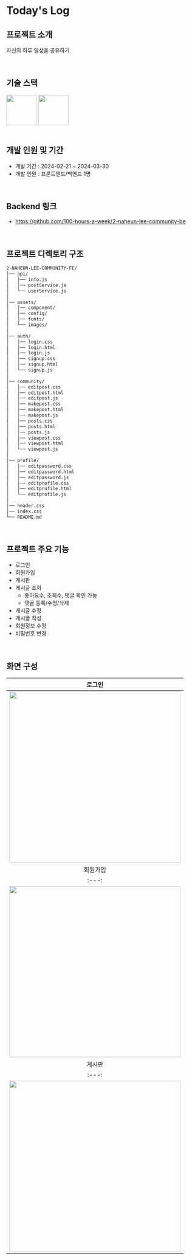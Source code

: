 # Today's Log
## 프로젝트 소개
자신의 하루 일상을 공유하기  

<br/> 

## 기술 스택
<div>
<img src="https://github.com/yewon-Noh/readme-template/blob/main/skills/HTMLCSS.png?raw=true" width="80">
<img src="https://github.com/yewon-Noh/readme-template/blob/main/skills/JavaScript.png?raw=true" width="80">
</div>


<br/> 

## 개발 인원 및 기간
- 개발 기간 : 2024-02-21 ~ 2024-03-30
- 개발 인원 : 프론트엔드/백엔드 1명

<br/> 

## Backend 링크
- https://github.com/100-hours-a-week/2-naheun-lee-community-be

<br/> 

## 프로젝트 디렉토리 구조


```html
2-NAHEUN-LEE-COMMUNITY-FE/
│── api/
│   │── info.js
│   │── postService.js
│   └── userService.js
│
│── assets/
│   │── component/
│   │── config/
│   │── fonts/
│   └── images/
│
│── auth/
│   │── login.css
│   │── login.html
│   │── login.js
│   │── signup.css
│   │── signup.html
│   └── signup.js
│
│── community/
│   │── editpost.css
│   │── editpost.html
│   │── editpost.js
│   │── makepost.css
│   │── makepost.html
│   │── makepost.js
│   │── posts.css
│   │── posts.html
│   │── posts.js
│   │── viewpost.css
│   │── viewpost.html
│   └── viewpost.js
│
│── profile/  
│   │── editpassword.css
│   │── editpassword.html
│   │── editpassword.js
│   │── editprofile.css
│   │── editprofile.html
│   └── editprofile.js
│
│── header.css
│── index.css
└── README.md
```

<br/> 

## 프로젝트 주요 기능

- 로그인
- 회원가입
- 게시판
- 게시글 조회
    - 좋아요수, 조회수, 댓글 확인 가능
    - 댓글 등록/수정/삭제
- 게시글 수정
- 게시글 작성
- 회원정보 수정
- 비밀번호 변경

<br/> 

## 화면 구성

|로그인|
|:---:|
|<img src="https://github.com/user-attachments/assets/a1ad1f95-c54d-4c80-b292-0af379650c38" width="450"/>|
|회원가입|
|:---:|
|<img src="https://github.com/user-attachments/assets/a1ad1f95-c54d-4c80-b292-0af379650c38" width="450"/>|
|게시판|
|:---:|
|<img src="https://github.com/user-attachments/assets/a1ad1f95-c54d-4c80-b292-0af379650c38" width="450"/>|



